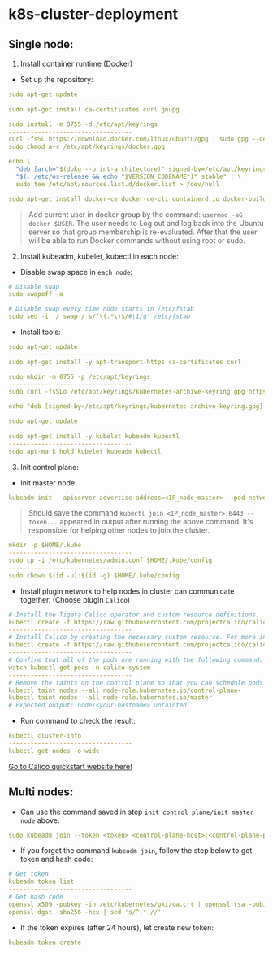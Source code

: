 # k8s-cluster-deployment

## Single node:
1. Install container runtime (Docker)

- Set up the repository:
```yml
sudo apt-get update
----------------------------------
sudo apt-get install ca-certificates curl gnupg
```
```yml
sudo install -m 0755 -d /etc/apt/keyrings
----------------------------------
curl -fsSL https://download.docker.com/linux/ubuntu/gpg | sudo gpg --dearmor -o /etc/apt/keyrings/docker.gpg
sudo chmod a+r /etc/apt/keyrings/docker.gpg
```

```yml
echo \
  "deb [arch="$(dpkg --print-architecture)" signed-by=/etc/apt/keyrings/docker.gpg] https://download.docker.com/linux/ubuntu \
  "$(. /etc/os-release && echo "$VERSION_CODENAME")" stable" | \
  sudo tee /etc/apt/sources.list.d/docker.list > /dev/null
```

```yml
sudo apt-get install docker-ce docker-ce-cli containerd.io docker-buildx-plugin docker-compose-plugin
```

> Add current user in docker group by the command: `usermod -aG docker $USER`. The user needs to Log out and log back into the Ubuntu server so that group membership is re-evaluated. After that the user will be able to run Docker commands without using root or sudo.
2. Install kubeadm, kubelet, kubectl in each node:
- Disable swap space in `each node`:
```yml
# Disable swap
sudo swapoff -a

# Disable swap every time node starts in /etc/fstab
sudo sed -i '/ swap / s/^\(.*\)$/#\1/g' /etc/fstab

```
- Install tools:
```yml
sudo apt-get update
----------------------------------
sudo apt-get install -y apt-transport-https ca-certificates curl
```
```yml
sudo mkdir -m 0755 -p /etc/apt/keyrings
----------------------------------
sudo curl -fsSLo /etc/apt/keyrings/kubernetes-archive-keyring.gpg https://packages.cloud.google.com/apt/doc/apt-key.gpg

```

```yml
echo "deb [signed-by=/etc/apt/keyrings/kubernetes-archive-keyring.gpg] https://apt.kubernetes.io/ kubernetes-xenial main" | sudo tee /etc/apt/sources.list.d/kubernetes.list
```

```yml
sudo apt-get update
----------------------------------
sudo apt-get install -y kubelet kubeadm kubectl
----------------------------------
sudo apt-mark hold kubelet kubeadm kubectl
```
3. Init control plane:
- Init master node:
```yml
kubeadm init --apiserver-advertise-address=<IP_node_master> --pod-network-cidr=192.168.0.0/16
```
> Should save the command `kubectl join <IP_node_master>:6443 --token...` appeared in output after running the above command. It's responsible for helping other nodes to join the cluster.
```yml
mkdir -p $HOME/.kube
----------------------------------
sudo cp -i /etc/kubernetes/admin.conf $HOME/.kube/config
----------------------------------
sudo chown $(id -u):$(id -g) $HOME/.kube/config
```
- Install plugin network to help nodes in cluster can communicate together. (Choose plugin `Calico`)
```yml
# Install the Tigera Calico operator and custom resource definitions.
kubectl create -f https://raw.githubusercontent.com/projectcalico/calico/v3.26.0/manifests/tigera-operator.yaml
----------------------------------
# Install Calico by creating the necessary custom resource. For more information on configuration options available in this manifest.
kubectl create -f https://raw.githubusercontent.com/projectcalico/calico/v3.26.0/manifests/custom-resources.yaml
----------------------------------
# Confirm that all of the pods are running with the following command.
watch kubectl get pods -n calico-system
----------------------------------
# Remove the taints on the control plane so that you can schedule pods on it.
kubectl taint nodes --all node-role.kubernetes.io/control-plane-
kubectl taint nodes --all node-role.kubernetes.io/master-
# Expected output: node/<your-hostname> untainted
```
- Run command to check the result:
```yml
kubectl cluster-info
----------------------------------
kubectl get nodes -o wide
```
[Go to Calico quickstart website here!](https://docs.tigera.io/calico/latest/getting-started/kubernetes/quickstart)

## Multi nodes:
- Can use the command saved in step `init control plane/init master node` above.

```yml
sudo kubeadm join --token <token> <control-plane-host>:<control-plane-port> --discovery-token-ca-cert-hash sha256:<hash>
```

- If you forget the command `kubeadm join`, follow the step below to get token and hash code:
```yml
# Get token
kubeadm token list
----------------------------------
# Get hash code
openssl x509 -pubkey -in /etc/kubernetes/pki/ca.crt | openssl rsa -pubin -outform der 2>/dev/null | \
openssl dgst -sha256 -hex | sed 's/^.* //'
```

- If the token expires (after 24 hours), let create new token:
```yml
kubeadm token create
```